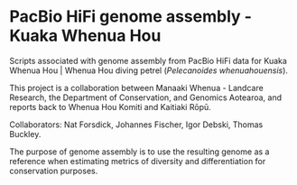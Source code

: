 # PacBio HiFi genome assembly  - Kuaka Whenua Hou 

Scripts associated with genome assembly from PacBio HiFi data for Kuaka Whenua Hou | Whenua Hou diving petrel (*Pelecanoides whenuahouensis*).

This project is a collaboration between Manaaki Whenua - Landcare Research, the Department of Conservation, and Genomics Aotearoa, and reports back to Whenua Hou Komiti and Kaitiaki Rōpū. 

Collaborators: Nat Forsdick, Johannes Fischer, Igor Debski, Thomas Buckley. 

The purpose of genome assembly is to use the resulting genome as a reference when estimating metrics of diversity and differentiation for conservation purposes. 

